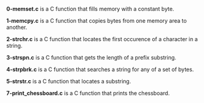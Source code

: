 **0-memset.c** is a C function that fills memory with a constant byte.

**1-memcpy.c** is a C function that copies bytes from one memory area to another.

**2-strchr.c** is a C function that locates the first occurence of a character in a string.

**3-strspn.c** is a C function that gets the length of a prefix substring.

**4-strpbrk.c** is a C function that searches a string for any of a set of bytes.

**5-strstr.c** is a C function that locates a substring.

**7-print_chessboard.c** is a C function that prints the chessboard.
